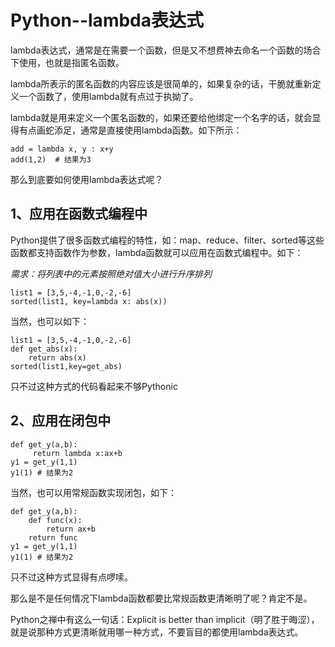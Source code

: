 # Python--lambda表达式


lambda表达式，通常是在需要一个函数，但是又不想费神去命名一个函数的场合下使用，也就是指匿名函数。

lambda所表示的匿名函数的内容应该是很简单的，如果复杂的话，干脆就重新定义一个函数了，使用lambda就有点过于执拗了。

lambda就是用来定义一个匿名函数的，如果还要给他绑定一个名字的话，就会显得有点画蛇添足，通常是直接使用lambda函数。如下所示：
```
add = lambda x, y : x+y
add(1,2)  # 结果为3
```
那么到底要如何使用lambda表达式呢？

 

## 1、应用在函数式编程中

Python提供了很多函数式编程的特性，如：map、reduce、filter、sorted等这些函数都支持函数作为参数，lambda函数就可以应用在函数式编程中。如下：

*需求：将列表中的元素按照绝对值大小进行升序排列*
```
list1 = [3,5,-4,-1,0,-2,-6]
sorted(list1, key=lambda x: abs(x))
```
当然，也可以如下：
```
list1 = [3,5,-4,-1,0,-2,-6]
def get_abs(x):
    return abs(x)
sorted(list1,key=get_abs)
```
只不过这种方式的代码看起来不够Pythonic

 

## 2、应用在闭包中
```
def get_y(a,b):
     return lambda x:ax+b
y1 = get_y(1,1)
y1(1) # 结果为2
```
当然，也可以用常规函数实现闭包，如下：
```
def get_y(a,b):
    def func(x):
        return ax+b
    return func
y1 = get_y(1,1)
y1(1) # 结果为2
```
只不过这种方式显得有点啰嗦。

那么是不是任何情况下lambda函数都要比常规函数更清晰明了呢？肯定不是。

Python之禅中有这么一句话：Explicit is better than implicit（明了胜于晦涩），就是说那种方式更清晰就用哪一种方式，不要盲目的都使用lambda表达式。
